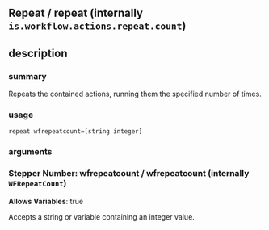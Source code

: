 
## Repeat / repeat (internally `is.workflow.actions.repeat.count`)



## description
### summary
Repeats the contained actions, running them the specified number of times.


### usage
`repeat wfrepeatcount=[string integer]`

### arguments
### Stepper Number: wfrepeatcount / wfrepeatcount (internally `WFRepeatCount`)
**Allows Variables**: true


Accepts a string 
or variable
containing an integer value.
